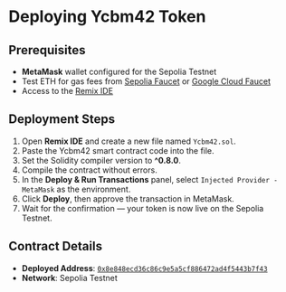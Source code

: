 # Deploying Ycbm42 Token

## Prerequisites
- **MetaMask** wallet configured for the Sepolia Testnet  
- Test ETH for gas fees from [Sepolia Faucet](https://sepoliafaucet.com/) or [Google Cloud Faucet](https://cloud.google.com/application/web3/faucet/ethereum)  
- Access to the [Remix IDE](https://remix.ethereum.org/)  

## Deployment Steps
1. Open **Remix IDE** and create a new file named `Ycbm42.sol`.
2. Paste the Ycbm42 smart contract code into the file.
3. Set the Solidity compiler version to **^0.8.0**.
4. Compile the contract without errors.
5. In the **Deploy & Run Transactions** panel, select `Injected Provider - MetaMask` as the environment.
6. Click **Deploy**, then approve the transaction in MetaMask.
7. Wait for the confirmation — your token is now live on the Sepolia Testnet.

## Contract Details
- **Deployed Address**: [`0x8e848ecd36c86c9e5a5cf886472ad4f5443b7f43`](https://sepolia.etherscan.io/address/0x8e848ecd36c86c9e5a5cf886472ad4f5443b7f43)  
- **Network**: Sepolia Testnet
